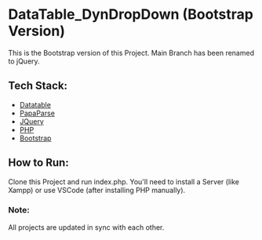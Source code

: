 # DataTable_DynDropDown (Bootstrap Version)
This is the Bootstrap version of this Project. Main Branch has been renamed to jQuery.

## Tech Stack:
- [Datatable](https://datatables.net/)
- [PapaParse](https://www.papaparse.com/)
- [JQuery](https://jquery.com/)
- [PHP](https://www.php.net/)
- [Bootstrap](https://getbootstrap.com/)

## How to Run:
Clone this Project and run index.php. You'll need to install a Server (like Xampp) or use VSCode (after installing PHP manually).

### Note:
All projects are updated in sync with each other.
